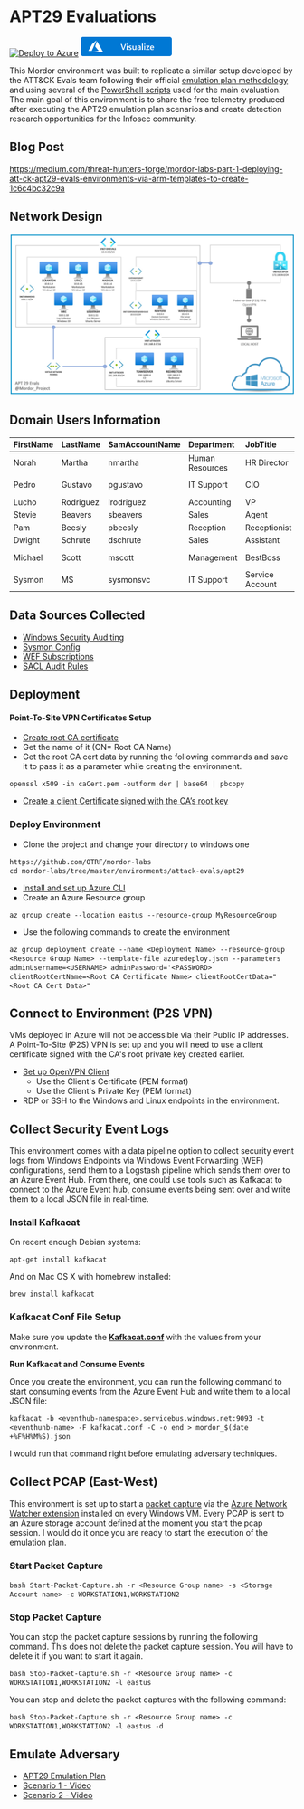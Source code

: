 # APT29 Evaluations

[![Deploy to Azure](https://aka.ms/deploytoazurebutton)](https://portal.azure.com/#create/Microsoft.Template/uri/https%3A%2F%2Fraw.githubusercontent.com%2FOTRF%2Fmordor-labs%2Fmaster%2Fenvironments%2Fattack-evals%apt29%2Fazuredeploy.json) [![Visualize](https://raw.githubusercontent.com/Azure/azure-quickstart-templates/master/1-CONTRIBUTION-GUIDE/images/visualizebutton.png)](http://armviz.io/#/?load=https://portal.azure.com/#create/Microsoft.Template/uri/https%3A%2F%2Fraw.githubusercontent.com%2FOTRF%2Fmordor-labs%2Fmaster%2Fenvironments%2Fattack-evals%apt29%2Fazuredeploy.json)

This Mordor environment was built to replicate a similar setup developed by the ATT&CK Evals team following their official [emulation plan methodology](https://github.com/mitre-attack/attack-arsenal/blob/master/adversary_emulation/APT29/Emulation_Plan/APT29_EmuPlan.pdf) and using several of the [PowerShell scripts](https://github.com/mitre-attack/attack-arsenal/tree/master/adversary_emulation/APT29/Emulation_Plan) used for the main evaluation. The main goal of this environment is to share the free telemetry produced after executing the APT29 emulation plan scenarios and create detection research opportunities for the Infosec community.

## Blog Post

https://medium.com/threat-hunters-forge/mordor-labs-part-1-deploying-att-ck-apt29-evals-environments-via-arm-templates-to-create-1c6c4bc32c9a

## Network Design

![](../../../docs/source/_static/mordor-apt29-design.png)

## Domain Users Information

| FirstName | LastName | SamAccountName | Department | JobTitle | Password | Identity | UserContainer | 
|:--- |:--- |:--- |:--- |:--- |:--- |:--- |:--- |
| Norah | Martha | nmartha | Human Resources | HR Director | S@l@m3!123 | Users | DomainUsers | 
| Pedro | Gustavo | pgustavo | IT Support | CIO | W1n1!2019 | Domain Admins | DomainUsers |
| Lucho | Rodriguez | lrodriguez | Accounting | VP | T0d@y!2019 | Users | DomainUsers |
| Stevie | Beavers | sbeavers | Sales | Agent | B1gM@c!2020 | Users | DomainUsers |
| Pam | Beesly | pbeesly | Reception | Receptionist | Fl0nk3rt0n!T0by | Users | DomainUsers |
| Dwight | Schrute | dschrute | Sales | Assistant | Schrut3F@rms!B33ts | Users | DomainUsers |
| Michael | Scott | mscott | Management | BestBoss | abc123!D@t3M1k3 | Domain Admins | DomainUsers | 
| Sysmon | MS | sysmonsvc | IT Support | Service Account | Buggy!1122 | Users | DomainUsers |

## Data Sources Collected

* [Windows Security Auditing](https://github.com/hunters-forge/Blacksmith/blob/master/resources/scripts/powershell/auditing/Enable-WinAuditCategories.ps1)
* [Sysmon Config](https://github.com/hunters-forge/Blacksmith/blob/master/resources/configs/sysmon/sysmonv11.0.xml)
* [WEF Subscriptions](https://github.com/hunters-forge/Blacksmith/tree/master/resources/configs/wef/subscriptions)
* [SACL Audit Rules](https://github.com/hunters-forge/Blacksmith/blob/master/resources/scripts/powershell/auditing/Set-SACLs.ps1)

## Deployment

#### Point-To-Site VPN Certificates Setup

* [Create root CA certificate](https://blacksmith.readthedocs.io/en/latest/azure_p2s_vpn_setup.html#create-a-root-ca-certificate)
* Get the name of it (CN= Root CA Name)
* Get the root CA cert data by running the following commands and save it to pass it as a parameter while creating the environment.

```
openssl x509 -in caCert.pem -outform der | base64 | pbcopy
```
* [Create a client Certificate signed with the CA’s root key](https://blacksmith.readthedocs.io/en/latest/azure_p2s_vpn_setup.html#create-a-client-certificate-signed-with-the-ca-s-root-key)

### Deploy Environment

* Clone the project and change your directory to windows one

```
https://github.com/OTRF/mordor-labs
cd mordor-labs/tree/master/environments/attack-evals/apt29
```

* [Install and set up Azure CLI](https://blacksmith.readthedocs.io/en/latest/azure_cli_setup.html)
* Create an Azure Resource group

```
az group create --location eastus --resource-group MyResourceGroup
```

* Use the following commands to create the environment

```
az group deployment create --name <Deployment Name> --resource-group <Resource Group Name> --template-file azuredeploy.json --parameters adminUsername=<USERNAME> adminPassword='<PASSWORD>' clientRootCertName=<Root CA Certificate Name> clientRootCertData="<Root CA Cert Data>"
```

## Connect to Environment (P2S VPN)

VMs deployed in Azure will not be accessible via their Public IP addresses. A Point-To-Site (P2S) VPN is set up and you will need to use a client certificate signed with the CA's root private key created earlier. 

* [Set up OpenVPN Client](https://docs.microsoft.com/en-us/azure/vpn-gateway/vpn-gateway-howto-openvpn-clients)
    * Use the Client's Certificate (PEM format)
    * Use the Client's Private Key (PEM format)
* RDP or SSH to the Windows and Linux endpoints in the environment.

## Collect Security Event Logs

This environment comes with a data pipeline option to collect security event logs from Windows Endpoints via Windows Event Forwarding (WEF) configurations, send them to a Logstash pipeline which sends them over to an Azure Event Hub. From there, one could use tools such as Kafkacat to connect to the Azure Event hub, consume events being sent over and write them to a local JSON file in real-time.

### Install Kafkacat

On recent enough Debian systems:

```
apt-get install kafkacat
```

And on Mac OS X with homebrew installed:

```
brew install kafkacat
```

### Kafkacat Conf File Setup

Make sure you update the [**Kafkacat.conf**](https://github.com/OTRF/mordor-labs/blob/master/environments/windows/kafkacat/kafkacat.conf) with the values from your environment.

**Run Kafkacat and Consume Events**

Once you create the environment, you can run the following command to start consuming events from the Azure Event Hub and write them to a local JSON file:

```
kafkacat -b <eventhub-namespace>.servicebus.windows.net:9093 -t <eventhunb-name> -F kafkacat.conf -C -o end > mordor_$(date +%F%H%M%S).json
```

I would run that command right before emulating adversary techniques.

## Collect PCAP (East-West)

This environment is set up to start a [packet capture](https://docs.microsoft.com/en-us/azure/network-watcher/network-watcher-packet-capture-overview) via the [Azure Network Watcher extension](https://docs.microsoft.com/en-us/azure/virtual-machines/extensions/network-watcher-windows) installed on every Windows VM. Every PCAP is sent to an Azure storage account defined at the moment you start the pcap session. I would do it once you are ready to start the execution of the emulation plan.

### Start Packet Capture

```
bash Start-Packet-Capture.sh -r <Resource Group name> -s <Storage Account name> -c WORKSTATION1,WORKSTATION2
```

### Stop Packet Capture

You can stop the packet capture sessions by running the following command. This does not delete the packet capture session. You will have to delete it if you want to start it again.

```
bash Stop-Packet-Capture.sh -r <Resource Group name> -c WORKSTATION1,WORKSTATION2 -l eastus
```

You can stop and delete the packet captures with the following command:

```
bash Stop-Packet-Capture.sh -r <Resource Group name> -c WORKSTATION1,WORKSTATION2 -l eastus -d
```

## Emulate Adversary

* [APT29 Emulation Plan](https://1drv.ms/x/s!Al3n8YlNIUPUbx1TH8bkLU5UWk0?e=LeA51U)
* [Scenario 1 - Video](https://youtu.be/fJAuBrzYTzI)
* [Scenario 2 - Video](https://youtu.be/PzYKvfwoHEY)